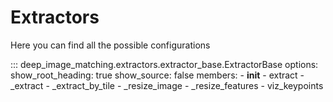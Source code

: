 # Extractors

Here you can find all the possible configurations

::: deep_image_matching.extractors.extractor_base.ExtractorBase
    options:
      show_root_heading: true
      show_source: false
      members:
        - __init__
        - extract
        - _extract
        - _extract_by_tile
        - _resize_image
        - _resize_features
        - viz_keypoints